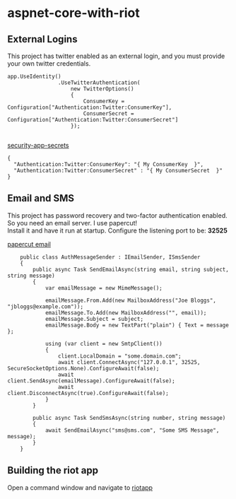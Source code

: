 # aspnet-core-with-riot


## External Logins 
This project has twitter enabled as an external login, and you must provide your own twitter credentials.

```
app.UseIdentity()
                .UseTwitterAuthentication(
                    new TwitterOptions()
                    {
                        ConsumerKey = Configuration["Authentication:Twitter:ConsumerKey"],
                        ConsumerSecret = Configuration["Authentication:Twitter:ConsumerSecret"]
                    });
                   
```
[security-app-secrets](https://docs.microsoft.com/en-us/aspnet/core/security/app-secrets#security-app-secrets)

```
{
  "Authentication:Twitter:ConsumerKey": "{ My ConsumerKey  }",
  "Authentication:Twitter:ConsumerSecret" : "{ My ConsumerSecret  }"
}
```
## Email and SMS
This project has password recovery and two-factor authentication enabled.  So you need an email server.  I use papercut!  
Install it and have it run at startup.  Configure the listening port to be: **32525**

[papercut email](https://papercut.codeplex.com/)

```
    public class AuthMessageSender : IEmailSender, ISmsSender
    {
        public async Task SendEmailAsync(string email, string subject, string message)
        {
            var emailMessage = new MimeMessage();

            emailMessage.From.Add(new MailboxAddress("Joe Bloggs", "jbloggs@example.com"));
            emailMessage.To.Add(new MailboxAddress("", email));
            emailMessage.Subject = subject;
            emailMessage.Body = new TextPart("plain") { Text = message };

            using (var client = new SmtpClient())
            {
                client.LocalDomain = "some.domain.com";
                await client.ConnectAsync("127.0.0.1", 32525, SecureSocketOptions.None).ConfigureAwait(false);
                await client.SendAsync(emailMessage).ConfigureAwait(false);
                await client.DisconnectAsync(true).ConfigureAwait(false);
            }
        }

        public async Task SendSmsAsync(string number, string message)
        {
            await SendEmailAsync("sms@sms.com", "Some SMS Message", message);
        }
    }
```

## Building the riot app
Open a command window and navigate to [riotapp](./riot.identity)

